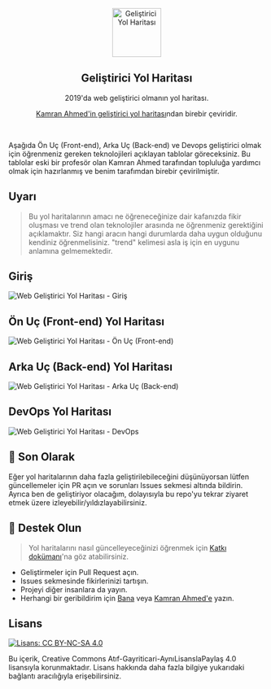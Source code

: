 <p align="center">
  <a href="http://github.com/AtakanErmis/gelistirici-yol-haritasi">
    <img src="https://i.imgur.com/Uid1O3A.png" alt="Geliştirici Yol Haritası" width="96" height="96">
  </a>
  <h2 align="center">Geliştirici Yol Haritası</h2>
  <p align="center">2019'da web geliştirici olmanın yol haritası.</p>
  <p align="center"><a href="https://github.com/kamranahmedse/developer-roadmap">Kamran Ahmed'in geliştirici yol haritası</a>ndan birebir çeviridir.</p>
  <br>
</p>

Aşağıda Ön Uç (Front-end), Arka Uç (Back-end) ve Devops geliştirici olmak için öğrenmeniz gereken teknolojileri açıklayan tablolar göreceksiniz. Bu tablolar eski bir profesör olan Kamran Ahmed tarafından topluluğa yardımcı olmak için hazırlanmış ve benim tarafımdan birebir çevirilmiştir.

## Uyarı
> Bu yol haritalarının amacı ne öğreneceğinize dair kafanızda fikir oluşması ve trend olan teknolojiler arasında ne öğrenmeniz gerektiğini açıklamaktır. Siz hangi aracın hangi durumlarda daha uygun olduğunu kendiniz öğrenmelisiniz. "trend" kelimesi asla iş için en uygunu anlamına gelmemektedir.

## Giriş

![Web Geliştirici Yol Haritası - Giriş](./images/intro.png)

## Ön Uç (Front-end) Yol Haritası

![Web Geliştirici Yol Haritası - Ön Uç (Front-end)](./images/frontend.png)

## Arka Uç (Back-end) Yol Haritası

![Web Geliştirici Yol Haritası - Arka Uç (Back-end)](./images/backend.png)

## DevOps Yol Haritası

![Web Geliştirici Yol Haritası - DevOps](./images/devops.png)

## 🚦 Son Olarak

Eğer yol haritalarının daha fazla geliştirilebileceğini düşünüyorsan lütfen güncellemeler için PR açın ve sorunları Issues sekmesi altında bildirin. Ayrıca ben de geliştiriyor olacağım, dolayısıyla bu repo'yu tekrar ziyaret etmek üzere izleyebilir/yıldızlayabilirsiniz.

## 🙌 Destek Olun

> Yol haritalarını nasıl güncelleyeceğinizi öğrenmek için [Katkı dokümanı](./contributing.md)'na göz atabilirsiniz.

- Geliştirmeler için Pull Request açın.
- Issues sekmesinde fikirlerinizi tartışın.
- Projeyi diğer insanlara da yayın.
- Herhangi bir geribildirim için [Bana](https://twitter.com/atakan_ermis) veya [Kamran Ahmed'e](https://twitter.com/kamranahmedse) yazın.

## Lisans

[![Lisans: CC BY-NC-SA 4.0](https://img.shields.io/badge/License-CC%20BY--NC--SA%204.0-lightgrey.svg)](https://creativecommons.org/licenses/by-nc-sa/4.0/)

Bu içerik, Creative Commons Atıf-Gayriticari-AynıLisanslaPaylaş 4.0 lisansıyla korunmaktadır. Lisans hakkında daha fazla bilgiye yukarıdaki bağlantı aracılığıyla erişebilirsiniz.